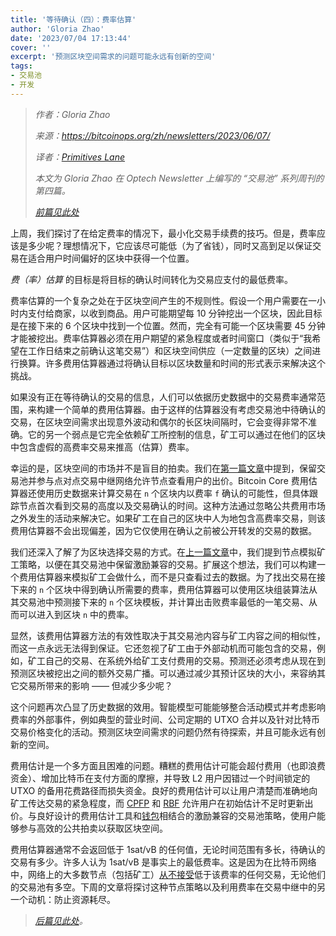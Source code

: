 ```yaml
---
title: '等待确认（四）：费率估算'
author: 'Gloria Zhao'
date: '2023/07/04 17:13:44'
cover: ''
excerpt: '预测区块空间需求的问题可能永远有创新的空间'
tags:
- 交易池
- 开发
---
```



> *作者：Gloria Zhao*
>
> *来源：<https://bitcoinops.org/zh/newsletters/2023/06/07/>*
>
> *译者：[Primitives Lane](https://github.com/PrimitivesLane)*
>
> *本文为 Gloria Zhao 在 Optech Newsletter 上编写的 “交易池” 系列周刊的第四篇。*
>
> *[前篇见此处](https://www.btcstudy.org/2023/07/03/waiting-for-confirmation-3-bidding-for-block-space/)*



上周，我们探讨了在给定费率的情况下，最小化交易手续费的技巧。但是，费率应该是多少呢？理想情况下，它应该尽可能低（为了省钱），同时又高到足以保证交易在适合用户时间偏好的区块中获得一个位置。

*费（率）估算* 的目标是将目标的确认时间转化为交易应支付的最低费率。

费率估算的一个复杂之处在于区块空间产生的不规则性。假设一个用户需要在一小时内支付给商家，以收到商品。用户可能期望每 10 分钟挖出一个区块，因此目标是在接下来的 6 个区块中找到一个位置。然而，完全有可能一个区块需要 45 分钟才能被挖出。费率估算器必须在用户期望的紧急程度或者时间窗口（类似于“我希望在工作日结束之前确认这笔交易”）和区块空间供应（一定数量的区块）之间进行换算。许多费用估算器通过将确认目标以区块数量和时间的形式表示来解决这个挑战。

如果没有正在等待确认的交易的信息，人们可以依据历史数据中的交易费率通常范围，来构建一个简单的费用估算器。由于这样的估算器没有考虑交易池中待确认的交易，在区块空间需求出现意外波动和偶尔的长区块间隔时，它会变得非常不准确。它的另一个弱点是它完全依赖矿工所控制的信息，矿工可以通过在他们的区块中包含虚假的高费率交易来推高（估算）费率。

幸运的是，区块空间的市场并不是盲目的拍卖。我们在[第一篇文章](https://bitcoinops.org/zh/newsletters/2023/05/17/#等待确认-1-我们为什么需要一个交易池)中提到，保留交易池并参与点对点交易中继网络允许节点查看用户的出价。Bitcoin Core 费用估算器还使用历史数据来计算交易在 `n` 个区块内以费率 `f` 确认的可能性，但具体跟踪节点首次看到交易的高度以及交易确认的时间。这种方法通过忽略公共费用市场之外发生的活动来解决它。如果矿工在自己的区块中人为地包含高费率交易，则该费用估算器不会出现偏差，因为它仅使用在确认之前被公开转发的交易的数据。

我们还深入了解了为区块选择交易的方式。在[上一篇文章](https://bitcoinops.org/zh/newsletters/2023/05/24/#等待确认-2激励)中，我们提到节点模拟矿工策略，以便在其交易池中保留激励兼容的交易。扩展这个想法，我们可以构建一个费用估算器来模拟矿工会做什么，而不是只查看过去的数据。为了找出交易在接下来的 `n` 个区块中得到确认所需要的费率，费用估算器可以使用区块组装算法从其交易池中预测接下来的 `n` 个区块模板，并计算出击败费率最低的一笔交易、从而可以进入到区块 `n` 中的费率。

显然，该费用估算器方法的有效性取决于其交易池内容与矿工内容之间的相似性，而这一点永远无法得到保证。它还忽视了矿工由于外部动机而可能包含的交易，例如，矿工自己的交易、在系统外给矿工支付费用的交易。预测还必须考虑从现在到预测区块被挖出之间的额外交易广播。可以通过减少其预计区块的大小，来容纳其它交易所带来的影响 —— 但减少多少呢？

这个问题再次凸显了历史数据的效用。智能模型可能能够整合活动模式并考虑影响费率的外部事件，例如典型的营业时间、公司定期的 UTXO 合并以及针对比特币交易价格变化的活动。预测区块空间需求的问题仍然有待探索，并且可能永远有创新的空间。

费用估计是一个多方面且困难的问题。糟糕的费用估计可能会超付费用（也即浪费资金）、增加比特币在支付方面的摩擦，并导致 L2 用户因错过一个时间锁定的 UTXO 的备用花费路径而损失资金。良好的费用估计可以让用户清楚而准确地向矿工传达交易的紧急程度，而 [CPFP](https://bitcoinops.org/en/topics/cpfp/) 和 [RBF](https://bitcoinops.org/en/topics/replace-by-fee/) 允许用户在初始估计不足时更新出价。与良好设计的费用估计工具和[钱包](https://bitcoinops.org/zh/newsletters/2023/05/31/#等待确认3竞价区块空间)相结合的激励兼容的交易池策略，使用户能够参与高效的公共拍卖以获取区块空间。

费用估算器通常不会返回低于 1sat/vB 的任何值，无论时间范围有多长，待确认的交易有多少。许多人认为 1sat/vB 是事实上的最低费率。这是因为在比特币网络中，网络上的大多数节点（包括矿工）[从不接受](https://bitcoinops.org/en/topics/default-minimum-transaction-relay-feerates/)低于该费率的任何交易，无论他们的交易池有多空。下周的文章将探讨这种节点策略以及利用费率在交易中继中的另一个动机：防止资源耗尽。

> *[后篇见此处](https://www.btcstudy.org/2023/07/04/waiting-for-confirmation-4-feerate-estimation/)。*